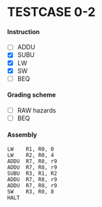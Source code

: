 # TESTCASE 0-2 
#### Instruction
- [ ] ADDU
- [x] SUBU
- [x] LW
- [x] SW
- [ ] BEQ

#### Grading scheme
- [ ] RAW hazards
- [ ] BEQ

#### Assembly
```
LW    R1, R0, 0
LW    R2, R0, 4
ADDU  R7, R8, r9
ADDU  R7, R8, r9
SUBU  R3, R1, R2
ADDU  R7, R8, r9
ADDU  R7, R8, r9
SW    R3, R0, 8
HALT
```